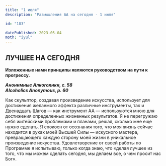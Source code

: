 ```yaml
---
title: "1 июля"
description: "Размышления АА на сегодня - 1 июля"

id: "183"

datePublished: 2023-05-04
moth: "iyul"
---
```


## ЛУЧШЕЕ НА СЕГОДНЯ

**Изложенные нами принципы являются руководством на пути к прогрессу.**

**_Анонимные Алкоголики, с. 58  
Alcoholics Anonymous, p. 60_**

Как скульптор, создавая произведение искусства, использует для достижения
желаемого эффекта различные инструменты, так и Двенадцать Шагов — как
инструмент АА — используются мною для достижения определенных жизненных
результатов. Я не перегружаю себя житейскими проблемами и планами, решая,
сколько мне еще нужно сделать. Я спокоен от осознания того, что моя жизнь
сейчас находится в руках моей Высшей Силы — искусного мастера, превращающего
каждую сторону моей жизни в уникальное произведение искусства. Удовлетворение
от своей работы по Программе я испытываю, только когда знаю, что «делая лучшее
из того, что мы можем сделать сегодня, мы делаем все, о чем просит нас Бог».
